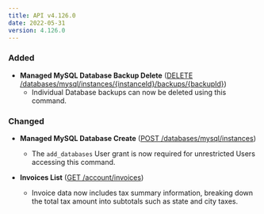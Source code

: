 ```yaml
---
title: API v4.126.0
date: 2022-05-31
version: 4.126.0
---
```


### Added

- **Managed MySQL Database Backup Delete** ([DELETE /databases/mysql/instances/{instanceId}/backups/{backupId}](/docs/api/databases/managed-database-engine-view/))
    - Individual Database backups can now be deleted using this command.

### Changed

- **Managed MySQL Database Create** ([POST /databases/mysql/instances](/docs/api/databases/managed-mysql-database-create/))
    - The `add_databases` User grant is now required for unrestricted Users accessing this command.

- **Invoices List** ([GET /account/invoices](/docs/api/account/invoices-list/))
  - Invoice data now includes tax summary information, breaking down the total tax amount into subtotals such as state and city taxes.
